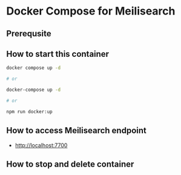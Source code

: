 # Docker Compose for Meilisearch

## Prerequsite

## How to start this container

```bash
docker compose up -d

# or

docker-compose up -d

# or

npm run docker:up
```

## How to access Meilisearch endpoint

- <http://localhost:7700>

## How to stop and delete container

```bash npm run docker:down
```
